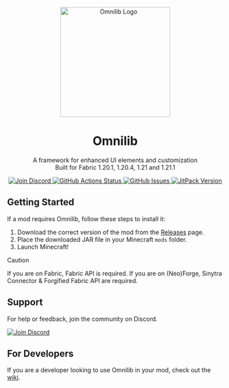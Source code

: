 <div align="center">
    <img src="https://cdn.modrinth.com/data/cached_images/b08fa4e4d37aabd43ecdb0e91d871cd9e7488eeb_0.webp" alt="Omnilib Logo" width="256" />
    <h1>Omnilib</h1>
    <p>
        A framework for enhanced UI elements and customization<br>
        Built for Fabric 1.20.1, 1.20.4, 1.21 and 1.21.1
    </p>
    <p>
        <a href="https://discord.gg/UPmnyM9YcY">
            <img src="https://img.shields.io/discord/1153370502539255808?color=5865F2&label=Discord&logo=discord&style=for-the-badge" alt="Join Discord" />
        </a>
        <a href="https://github.com/dooji2/Omnilib/actions">
            <img src="https://img.shields.io/github/actions/workflow/status/dooji2/omnilib/build.yml?style=for-the-badge" alt="GitHub Actions Status" />
        </a>
        <a href="https://github.com/dooji2/Omnilib/issues">
            <img src="https://img.shields.io/github/issues/dooji2/omnilib?color=yellow&style=for-the-badge" alt="GitHub Issues" />
        </a>
        <a href="https://jitpack.io/#dooji2/omnilib/">
            <img src="https://img.shields.io/jitpack/v/github/dooji2/omnilib?style=for-the-badge" alt="JitPack Version" />
        </a>
    </p>
</div>

## Getting Started

If a mod requires Omnilib, follow these steps to install it:
1. Download the correct version of the mod from the [Releases](https://github.com/dooji2/Omnilib/releases) page.
2. Place the downloaded JAR file in your Minecraft `mods` folder.
3. Launch Minecraft!

> [!CAUTION]
> If you are on Fabric, Fabric API is required. If you are on (Neo)Forge, Sinytra Connector & Forgified Fabric API are required.

## Support

For help or feedback, join the community on Discord.

<a href="https://discord.gg/UPmnyM9YcY">
    <img src="https://img.shields.io/discord/1153370502539255808?color=5865F2&label=Discord&logo=discord&style=for-the-badge" alt="Join Discord" />
</a>

## For Developers

If you are a developer looking to use Omnilib in your mod, check out the [wiki](https://github.com/dooji2/omnilib/wiki).
